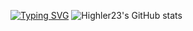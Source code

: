 [![Typing SVG](https://readme-typing-svg.demolab.com?font=Fira+Code&duration=3000&pause=1000&center=%E5%81%87&vCenter=%E5%81%87&multiline=true&repeat=%E7%9C%9F&width=435&height=80&lines=JUST-HLL-Vision;Energy+mechanism+%26+Auto+aim+;Infantry+operator)](https://git.io/typing-svg)
![Highler23's GitHub stats](https://github-readme-stats.vercel.app/api?username=Highler23&show_icons=true&theme=tokyonight)

<!--
**Highler23/Highler23** is a ✨ _special_ ✨ repository because its `README.md` (this file) appears on your GitHub profile.

Here are some ideas to get you started:

- 🔭 I’m currently working on ...
- 🌱 I’m currently learning ...
- 👯 I’m looking to collaborate on ...
- 🤔 I’m looking for help with ...
- 💬 Ask me about ...
- 📫 How to reach me: ...
- 😄 Pronouns: ...
- ⚡ Fun fact: ...
-->
